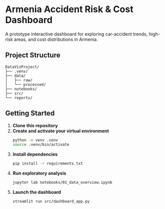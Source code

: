 # Armenia Accident Risk & Cost Dashboard

A prototype interactive dashboard for exploring car-accident trends, high-risk areas, and cost distributions in Armenia.

## Project Structure

```
DataVizProject/
├── .venv/                   
├── data/
│   ├── raw/                 
│   └── processed/           
├── notebooks/               
├── src/                     
└── reports/                 
```

## Getting Started

1. **Clone this repository**  
2. **Create and activate your virtual environment**  
   ```bash
   python -m venv .venv
   source .venv/bin/activate
   ```
3. **Install dependencies**  
   ```bash
   pip install -r requirements.txt
   ```
4. **Run exploratory analysis**  
   ```bash
   jupyter lab notebooks/01_data_overview.ipynb
   ```
5. **Launch the dashboard**  
   ```bash
   streamlit run src/dashboard_app.py
   ```
